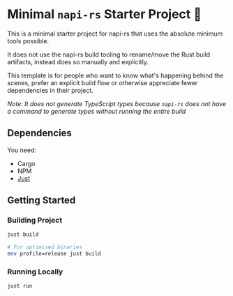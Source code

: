 # Minimal `napi-rs` Starter Project 🦀

This is a minimal starter project for napi-rs that uses the absolute minimum tools possible. 

It does not use the napi-rs build tooling to rename/move the Rust build artifacts, instead does so manually and explicitly.

This template is for people who want to know what's happening behind the scenes, prefer an explicit build flow or otherwise appreciate fewer dependencies in their project.

_Note: It does not generate TypeScript types because `napi-rs` does not have a command to generate types without running the entire build_

## Dependencies

You need:
- Cargo
- NPM
- [Just](https://github.com/casey/just)

## Getting Started

### Building Project

```bash
just build

# For optimised binaries
env profile=release just build
```

### Running Locally

```bash
just run
```
